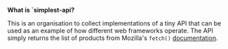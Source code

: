 **What is `simplest-api?**

This is an organisation to collect implementations of a tiny API that can be used as an example of how different web frameworks operate.
The API simply returns the list of products from Mozilla's `fetch()` [documentation](https://github.com/mdn/dom-examples/blob/main/fetch/fetch-json/products.json).
